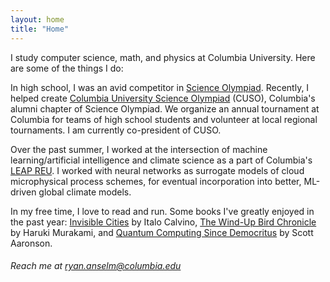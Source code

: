 ```yaml
---
layout: home
title: "Home"
---
```


I study computer science, math, and physics at Columbia University. Here are some of the things I do:

In high school, I was an avid competitor in [Science Olympiad](https://www.soinc.org/). Recently, I helped create [Columbia University Science Olympiad](https://www.columbiascioly.com/) (CUSO), Columbia's alumni chapter of Science Olympiad. We organize an annual tournament at Columbia for teams of high school students and volunteer at local regional tournaments. I am currently co-president of CUSO.

Over the past summer, I worked at the intersection of machine learning/artificial intelligence and climate science as a part of Columbia's [LEAP REU](https://leap.columbia.edu/). I worked with neural networks as surrogate models of cloud microphysical process schemes, for eventual incorporation into better, ML-driven global climate models.

In my free time, I love to read and run. Some books I've greatly enjoyed in the past year: [Invisible Cities](https://www.amazon.com/Invisible-Cities-Italo-Calvino/dp/0156453800) by Italo Calvino, [The Wind-Up Bird Chronicle](https://www.amazon.com/Wind-Up-Bird-Chronicle-Novel/dp/0679775439) by Haruki Murakami, and [Quantum Computing Since Democritus](https://www.amazon.com/Quantum-Computing-since-Democritus-Aaronson/dp/0521199565) by Scott Aaronson.

###### Reach me at ryan.anselm@columbia.edu
